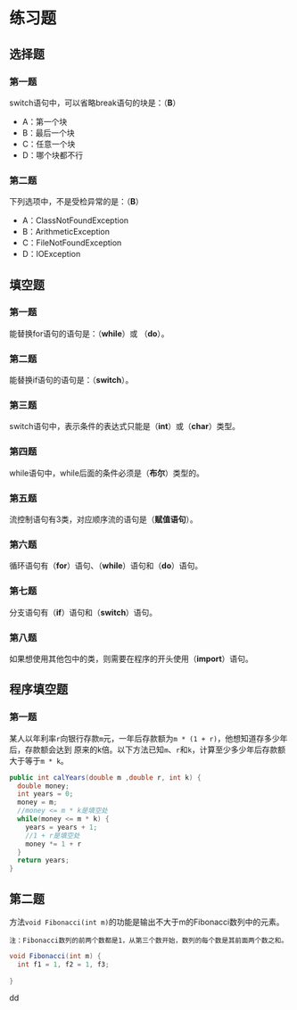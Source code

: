 练习题
================================================================================
## 选择题

### 第一题
switch语句中，可以省略break语句的块是：（**B**）
+ A：第一个块
+ B：最后一个块
+ C：任意一个块
+ D：哪个块都不行

### 第二题
下列选项中，不是受检异常的是：（**B**）
+ A：ClassNotFoundException
+ B：ArithmeticException
+ C：FileNotFoundException
+ D：IOException

## 填空题

### 第一题
能替换for语句的语句是：（**while**）或 （**do**）。

### 第二题
能替换if语句的语句是：（**switch**）。

### 第三题
switch语句中，表示条件的表达式只能是（**int**）或（**char**）类型。

### 第四题
while语句中，while后面的条件必须是（**布尔**）类型的。

### 第五题  
流控制语句有3类，对应顺序流的语句是（**赋值语句**）。

### 第六题
循环语句有（**for**）语句、（**while**）语句和（**do**）语句。

### 第七题
分支语句有（**if**）语句和（**switch**）语句。

### 第八题
如果想使用其他包中的类，则需要在程序的开头使用（**import**）语句。

## 程序填空题

### 第一题
某人以年利率`r`向银行存款`m`元，一年后存款额为`m * (1 + r)`，他想知道存多少年后，存款额会达到
原来的k倍。以下方法已知`m`、`r`和`k`，计算至少多少年后存款额大于等于`m * k`。
```java
public int calYears(double m ,double r, int k) {
  double money;
  int years = 0;
  money = m;
  //money <= m * k是填空处
  while(money <= m * k) {
    years = years + 1;
    //1 + r是填空处
    money *= 1 + r
  }
  return years;
}
```

## 第二题
方法`void Fibonacci(int m)`的功能是输出不大于m的Fibonacci数列中的元素。
```
注：Fibonacci数列的前两个数都是1，从第三个数开始，数列的每个数是其前面两个数之和。
```
```java
void Fibonacci(int m) {
  int f1 = 1, f2 = 1, f3;
  
}
```





























dd
